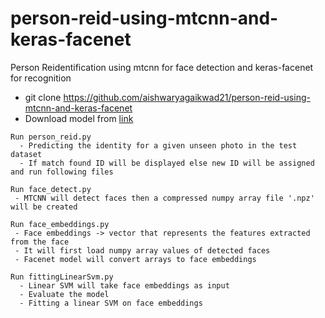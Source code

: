 # person-reid-using-mtcnn-and-keras-facenet
Person Reidentification using mtcnn for face detection and keras-facenet for recognition
- git clone https://github.com/aishwaryagaikwad21/person-reid-using-mtcnn-and-keras-facenet
- Download model from [link](https://drive.google.com/drive/folders/14UntmrJuCO9uTdzMKnLIvuDw2Wwkfwdn)
```
Run person_reid.py
  - Predicting the identity for a given unseen photo in the test dataset
  - If match found ID will be displayed else new ID will be assigned and run following files
 ```
 ```
Run face_detect.py 
  - MTCNN will detect faces then a compressed numpy array file '.npz' will be created 
 ```
 ```
Run face_embeddings.py
  - Face embeddings -> vector that represents the features extracted from the face
  - It will first load numpy array values of detected faces
  - Facenet model will convert arrays to face embeddings
```
```
Run fittingLinearSvm.py 
  - Linear SVM will take face embeddings as input 
  - Evaluate the model
  - Fitting a linear SVM on face embeddings
```

 
